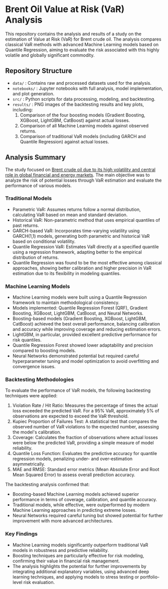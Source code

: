 # Brent Oil Value at Risk (VaR) Analysis

This repository contains the analysis and results of a study on the estimation of Value at Risk (VaR) for Brent crude oil. The analysis compares classical VaR methods with advanced Machine Learning models based on Quantile Regression, aiming to evaluate the risk associated with this highly volatile and globally significant commodity.

## Repository Structure

- `data/` : Contains raw and processed datasets used for the analysis.
- `notebooks/` : Jupyter notebooks with full analysis, model implementation, and plot generation.
- `src/` : Python scripts for data processing, modeling, and backtesting.
- `results/` : PNG images of the backtesting results and key plots, including:
  1. Comparison of the four boosting models (Gradient Boosting, XGBoost, LightGBM, CatBoost) against actual losses.
  2. Comparison of all Machine Learning models against observed returns.
  3. Comparison of traditional VaR models (including GARCH and Quantile Regression) against actual losses.

## Analysis Summary

The study focused on [Brent crude oil due to its high volatility and central role in global financial and energy markets](Oil_Market). The main objective was to analyze the risk of potential losses through VaR estimation and evaluate the performance of various models.

### Traditional Models
- Parametric VaR: Assumes returns follow a normal distribution, calculating VaR based on mean and standard deviation.
- Historical VaR: Non-parametric method that uses empirical quantiles of past returns.
- GARCH-based VaR: Incorporates time-varying volatility using GARCH(1,1) models, generating both parametric and historical VaR based on conditional volatility.
- Quantile Regression VaR: Estimates VaR directly at a specified quantile using a regression framework, adapting better to the empirical distribution of returns.
- Quantile Regression was found to be the most effective among classical approaches, showing better calibration and higher precision in VaR estimation due to its flexibility in modeling quantiles.

### Machine Learning Models
- Machine Learning models were built using a Quantile Regression framework to maintain methodological consistency.
- Models implemented: Quantile Regression Forest (QRF), Gradient Boosting, XGBoost, LightGBM, CatBoost, and Neural Networks.
- Boosting-based models (Gradient Boosting, XGBoost, LightGBM, CatBoost) achieved the best overall performance, balancing calibration and accuracy while improving coverage and reducing estimation errors.
- LightGBM, in particular, provided excellent predictive performance for risk quantiles.
- Quantile Regression Forest showed lower adaptability and precision compared to boosting models.
- Neural Networks demonstrated potential but required careful hyperparameter tuning and model optimization to avoid overfitting and convergence issues.

### Backtesting Methodologies
To evaluate the performance of VaR models, the following backtesting techniques were applied:

1. Violation Rate / Hit Ratio: Measures the percentage of times the actual loss exceeded the predicted VaR. For a 95% VaR, approximately 5% of observations are expected to exceed the VaR threshold.
2. Kupiec Proportion of Failures Test: A statistical test that compares the observed number of VaR violations to the expected number, assessing the model's calibration.
3. Coverage: Calculates the fraction of observations where actual losses were below the predicted VaR, providing a simple measure of model reliability.
4. Quantile Loss Function: Evaluates the predictive accuracy for quantile regression models, penalizing under- and over-estimation asymmetrically.
5. MAE and RMSE: Standard error metrics (Mean Absolute Error and Root Mean Squared Error) to assess overall prediction accuracy.

The backtesting analysis confirmed that:
- Boosting-based Machine Learning models achieved superior performance in terms of coverage, calibration, and quantile accuracy.
- Traditional models, while effective, were outperformed by modern Machine Learning approaches in predicting extreme losses.
- Neural Networks required careful tuning but showed potential for further improvement with more advanced architectures.

### Key Findings
- Machine Learning models significantly outperform traditional VaR models in robustness and predictive reliability.
- Boosting techniques are particularly effective for risk modeling, confirming their value in financial risk management.
- The analysis highlights the potential for further improvements by integrating additional explanatory variables, using advanced deep learning techniques, and applying models to stress testing or portfolio-level risk evaluation.

